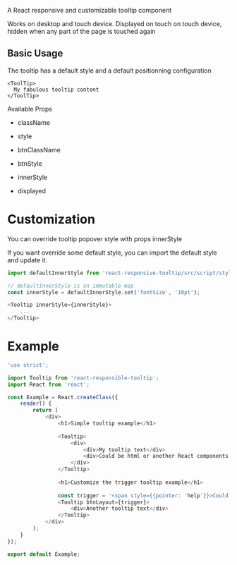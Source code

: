 A React responsive and customizable tooltip component

Works on desktop and touch device.
Displayed on touch on touch device, hidden when any part of the page is touched again

## Basic Usage

The tooltip has a default style and a default positionning configuration

```
<ToolTip>
  My fabulous tooltip content
</ToolTip>
```


Available Props

- className
- style

- btnClassName
- btnStyle

- innerStyle
- displayed



# Customization

You can override tooltip popover style with props innerStyle

If you want override some default style, you can import the default style and update it.


```javascript
import defaultInnerStyle from 'react-responsive-tooltip/src/script/styles/tooltip-inner';

// defaultInnerStyle is an immutable map
const innerStyle = defaultInnerStyle.set('fontSize', '10pt');

<Tooltip innerStyle={innerStyle}>
	...
</Tooltip>
```



# Example

```javascript
'use strict';

import Tooltip from 'react-responsible-tooltip';
import React from 'react';

const Example = React.createClass({
	render() {
		return (
			<div>
				<h1>Simple tooltip example</h1>
				
				<Tooltip>
					<div>
						<div>My tooltip text</div>
						<div>Could be html or another React components
					</div>
				</Tooltip>
				
				<h1>Customize the trigger tooltip example</h1>
				
				const trigger = '<span style={{pointer: 'help'}}>Could be text trigger also</span>';
				<Tooltip btnLayout={trigger}>
					<div>Another tooltip text</div>
				</Tooltip>
			</div>
		);
	}
});

export default Example;
```
